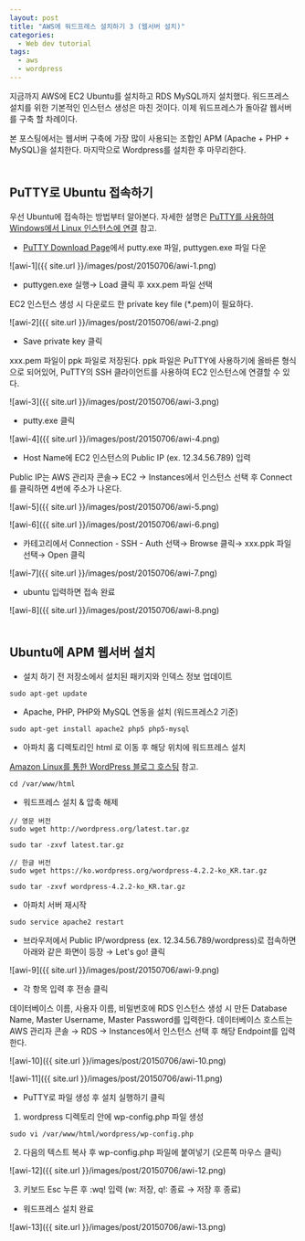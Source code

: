 ```yaml
---
layout: post
title: "AWS에 워드프레스 설치하기 3 (웹서버 설치)"
categories:
  - Web dev tutorial
tags:
  - aws
  - wordpress
---
```


지금까지 AWS에 EC2 Ubuntu를 설치하고 RDS MySQL까지 설치했다. 워드프레스 설치를 위한 기본적인 인스턴스 생성은 마친 것이다. 이제 워드프레스가 돌아갈 웹서버를 구축 할 차례이다.

본 포스팅에서는 웹서버 구축에 가장 많이 사용되는 조합인 APM (Apache + PHP + MySQL)을 설치한다. 마지막으로 Wordpress를 설치한 후 마무리한다.  
　

## PuTTY로 Ubuntu 접속하기

우선 Ubuntu에 접속하는 방법부터 알아본다. 자세한 설명은 [PuTTY를 사용하여 Windows에서 Linux 인스턴스에 연결](https://docs.aws.amazon.com/ko_kr/AWSEC2/latest/UserGuide/putty.html) 참고.

* [PuTTY Download Page](http://www.chiark.greenend.org.uk/~sgtatham/putty/download.html)에서 putty.exe 파일, puttygen.exe 파일 다운

![awi-1]({{ site.url }}/images/post/20150706/awi-1.png)

* puttygen.exe 실행→ Load 클릭 후 xxx.pem 파일 선택

EC2 인스턴스 생성 시 다운로드 한 private key file (*.pem)이 필요하다.

![awi-2]({{ site.url }}/images/post/20150706/awi-2.png)

* Save private key 클릭

xxx.pem 파일이 ppk 파일로 저장된다. ppk 파일은 PuTTY에 사용하기에 올바른 형식으로 되어있어, PuTTY의 SSH 클라이언트를 사용하여 EC2 인스턴스에 연결할 수 있다.

![awi-3]({{ site.url }}/images/post/20150706/awi-3.png)

* putty.exe 클릭

![awi-4]({{ site.url }}/images/post/20150706/awi-4.png)

* Host Name에 EC2 인스턴스의 Public IP (ex. 12.34.56.789) 입력

Public IP는 AWS 관리자 콘솔→ EC2 → Instances에서 인스턴스 선택 후  Connect를 클릭하면 4번에 주소가 나온다.

![awi-5]({{ site.url }}/images/post/20150706/awi-5.png)

![awi-6]({{ site.url }}/images/post/20150706/awi-6.png)

* 카테고리에서 Connection - SSH - Auth 선택→ Browse 클릭→ xxx.ppk 파일 선택→ Open 클릭

![awi-7]({{ site.url }}/images/post/20150706/awi-7.png)

* ubuntu 입력하면 접속 완료

![awi-8]({{ site.url }}/images/post/20150706/awi-8.png)  
　

## Ubuntu에 APM 웹서버 설치

* 설치 하기 전 저장소에서 설치된 패키지와 인덱스 정보 업데이트

```
sudo apt-get update
```

* Apache, PHP, PHP와 MySQL 연동을 설치 (워드프레스2 기준)

```
sudo apt-get install apache2 php5 php5-mysql
```

* 아파치 홈 디렉토리인 html 로 이동 후 해당 위치에 워드프레스 설치

[Amazon Linux를 통한 WordPress 블로그 호스팅](http://docs.aws.amazon.com/ko_kr/AWSEC2/latest/UserGuide/hosting-wordpress.html) 참고.

```
cd /var/www/html
```

* 워드프레스 설치 & 압축 해제

```
// 영문 버전
sudo wget http://wordpress.org/latest.tar.gz  

sudo tar -zxvf latest.tar.gz  

// 한글 버전
sudo wget https://ko.wordpress.org/wordpress-4.2.2-ko_KR.tar.gz  

sudo tar -zxvf wordpress-4.2.2-ko_KR.tar.gz  
```

* 아파치 서버 재시작

```
sudo service apache2 restart
```

* 브라우저에서 Public IP/wordpress (ex. 12.34.56.789/wordpress)로 접속하면 아래와 같은 화면이 등장 → Let's go! 클릭

![awi-9]({{ site.url }}/images/post/20150706/awi-9.png)

* 각 항목 입력 후 전송 클릭

데이터베이스 이름, 사용자 이름, 비밀번호에 RDS 인스턴스 생성 시 만든 Database Name, Master Username, Master Password를 입력한다. 데이터베이스 호스트는 AWS 관리자 콘솔 → RDS → Instances에서 인스턴스 선택 후 해당 Endpoint를 입력한다.

![awi-10]({{ site.url }}/images/post/20150706/awi-10.png)

![awi-11]({{ site.url }}/images/post/20150706/awi-11.png)

* PuTTY로 파일 생성 후 설치 실행하기 클릭  

1) wordpress 디렉토리 안에 wp-config.php 파일 생성

```
sudo vi /var/www/html/wordpress/wp-config.php
```

2) 다음의 텍스트 복사 후 wp-config.php 파일에 붙여넣기 (오른쪽 마우스 클릭)

![awi-12]({{ site.url }}/images/post/20150706/awi-12.png)

3) 키보드 Esc 누른 후 :wq! 입력 (w: 저장, q!: 종료 → 저장 후 종료)

* 워드프레스 설치 완료

![awi-13]({{ site.url }}/images/post/20150706/awi-13.png)
